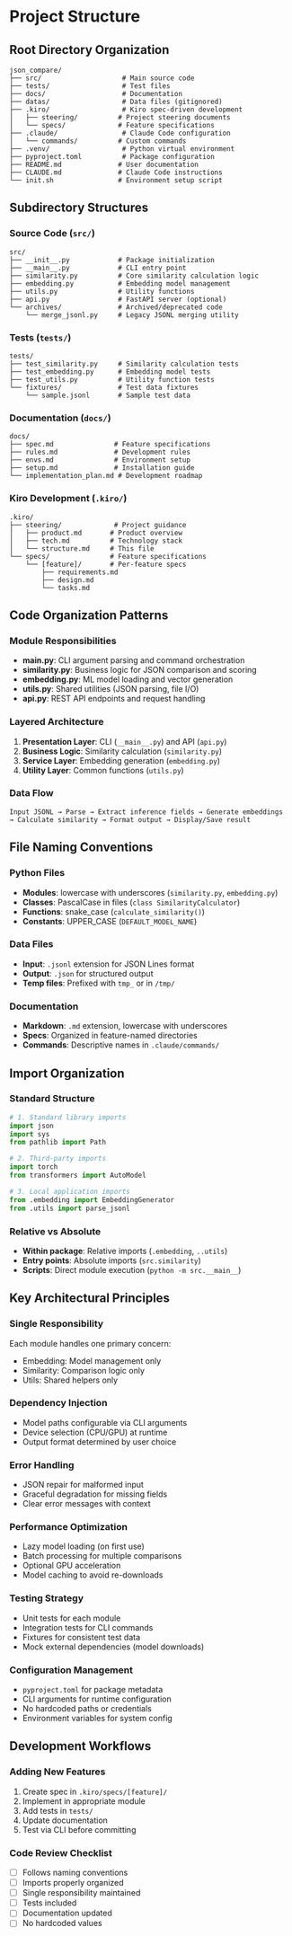 # Project Structure

## Root Directory Organization

```
json_compare/
├── src/                    # Main source code
├── tests/                  # Test files
├── docs/                   # Documentation
├── datas/                  # Data files (gitignored)
├── .kiro/                  # Kiro spec-driven development
│   ├── steering/          # Project steering documents
│   └── specs/             # Feature specifications
├── .claude/                # Claude Code configuration
│   └── commands/          # Custom commands
├── .venv/                  # Python virtual environment
├── pyproject.toml          # Package configuration
├── README.md              # User documentation
├── CLAUDE.md              # Claude Code instructions
└── init.sh                # Environment setup script
```

## Subdirectory Structures

### Source Code (`src/`)
```
src/
├── __init__.py            # Package initialization
├── __main__.py            # CLI entry point
├── similarity.py          # Core similarity calculation logic
├── embedding.py           # Embedding model management
├── utils.py               # Utility functions
├── api.py                 # FastAPI server (optional)
└── archives/              # Archived/deprecated code
    └── merge_jsonl.py     # Legacy JSONL merging utility
```

### Tests (`tests/`)
```
tests/
├── test_similarity.py     # Similarity calculation tests
├── test_embedding.py      # Embedding model tests
├── test_utils.py          # Utility function tests
└── fixtures/              # Test data fixtures
    └── sample.jsonl       # Sample test data
```

### Documentation (`docs/`)
```
docs/
├── spec.md               # Feature specifications
├── rules.md              # Development rules
├── envs.md               # Environment setup
├── setup.md              # Installation guide
└── implementation_plan.md # Development roadmap
```

### Kiro Development (`.kiro/`)
```
.kiro/
├── steering/             # Project guidance
│   ├── product.md       # Product overview
│   ├── tech.md          # Technology stack
│   └── structure.md     # This file
└── specs/               # Feature specifications
    └── [feature]/       # Per-feature specs
        ├── requirements.md
        ├── design.md
        └── tasks.md
```

## Code Organization Patterns

### Module Responsibilities
- **__main__.py**: CLI argument parsing and command orchestration
- **similarity.py**: Business logic for JSON comparison and scoring
- **embedding.py**: ML model loading and vector generation
- **utils.py**: Shared utilities (JSON parsing, file I/O)
- **api.py**: REST API endpoints and request handling

### Layered Architecture
1. **Presentation Layer**: CLI (`__main__.py`) and API (`api.py`)
2. **Business Logic**: Similarity calculation (`similarity.py`)
3. **Service Layer**: Embedding generation (`embedding.py`)
4. **Utility Layer**: Common functions (`utils.py`)

### Data Flow
```
Input JSONL → Parse → Extract inference fields → Generate embeddings
→ Calculate similarity → Format output → Display/Save result
```

## File Naming Conventions

### Python Files
- **Modules**: lowercase with underscores (`similarity.py`, `embedding.py`)
- **Classes**: PascalCase in files (`class SimilarityCalculator`)
- **Functions**: snake_case (`calculate_similarity()`)
- **Constants**: UPPER_CASE (`DEFAULT_MODEL_NAME`)

### Data Files
- **Input**: `.jsonl` extension for JSON Lines format
- **Output**: `.json` for structured output
- **Temp files**: Prefixed with `tmp_` or in `/tmp/`

### Documentation
- **Markdown**: `.md` extension, lowercase with underscores
- **Specs**: Organized in feature-named directories
- **Commands**: Descriptive names in `.claude/commands/`

## Import Organization

### Standard Structure
```python
# 1. Standard library imports
import json
import sys
from pathlib import Path

# 2. Third-party imports
import torch
from transformers import AutoModel

# 3. Local application imports
from .embedding import EmbeddingGenerator
from .utils import parse_jsonl
```

### Relative vs Absolute
- **Within package**: Relative imports (`.embedding`, `..utils`)
- **Entry points**: Absolute imports (`src.similarity`)
- **Scripts**: Direct module execution (`python -m src.__main__`)

## Key Architectural Principles

### Single Responsibility
Each module handles one primary concern:
- Embedding: Model management only
- Similarity: Comparison logic only
- Utils: Shared helpers only

### Dependency Injection
- Model paths configurable via CLI arguments
- Device selection (CPU/GPU) at runtime
- Output format determined by user choice

### Error Handling
- JSON repair for malformed input
- Graceful degradation for missing fields
- Clear error messages with context

### Performance Optimization
- Lazy model loading (on first use)
- Batch processing for multiple comparisons
- Optional GPU acceleration
- Model caching to avoid re-downloads

### Testing Strategy
- Unit tests for each module
- Integration tests for CLI commands
- Fixtures for consistent test data
- Mock external dependencies (model downloads)

### Configuration Management
- `pyproject.toml` for package metadata
- CLI arguments for runtime configuration
- No hardcoded paths or credentials
- Environment variables for system config

## Development Workflows

### Adding New Features
1. Create spec in `.kiro/specs/[feature]/`
2. Implement in appropriate module
3. Add tests in `tests/`
4. Update documentation
5. Test via CLI before committing

### Code Review Checklist
- [ ] Follows naming conventions
- [ ] Imports properly organized
- [ ] Single responsibility maintained
- [ ] Tests included
- [ ] Documentation updated
- [ ] No hardcoded values
